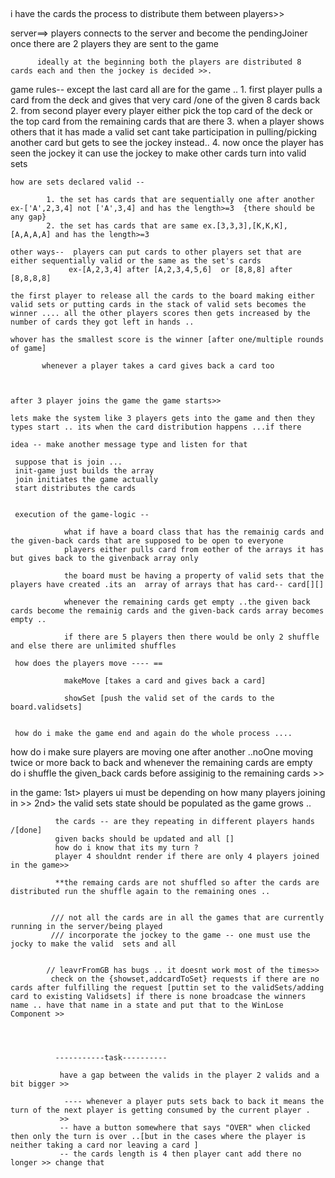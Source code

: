 ## 

i have the cards the process to distribute them between players>>

server==> players connects to the server and become the pendingJoiner once there are 2 players they are sent to the game 

          ideally at the beginning both the players are distributed 8 cards each and then the jockey is decided >>.
          
          

game rules-- except the last card all are for the game ..
             1. first player pulls a card from the deck and gives  that very card /one of the given 8 cards back 
             2. from second player every player either pick the top card of the deck or the top card from the remaining cards that are there 
             3. when a player shows  others that it has made a valid set cant take participation in pulling/picking another card but gets 
                to see the jockey instead..
             4. now once the player has seen the jockey it can use the jockey to make other cards turn into valid sets 

    
    how are sets declared valid --

            1. the set has cards that are sequentially one after another ex-['A',2,3,4] not ['A',3,4] and has the length>=3  {there should be any gap} 
            2. the set has cards that are same ex.[3,3,3],[K,K,K],[A,A,A,A] and has the length>=3

    other ways--  players can put cards to other players set that are either sequentially valid or the same as the set's cards 
                 ex-[A,2,3,4] after [A,2,3,4,5,6]  or [8,8,8] after [8,8,8,8]

    the first player to release all the cards to the board making either valid sets or putting cards in the stack of valid sets becomes the 
    winner .... all the other players scores then gets increased by the number of cards they got left in hands ..

    whover has the smallest score is the winner [after one/multiple rounds of game] 
           
           whenever a player takes a card gives back a card too 
    
    
    
    after 3 player joins the game the game starts>>

    lets make the system like 3 players gets into the game and then they types start .. its when the card distribution happens ...if there

    idea -- make another message type and listen for that 

     suppose that is join ...
     init-game just builds the array 
     join initiates the game actually 
     start distributes the cards 


     execution of the game-logic --

                what if have a board class that has the remainig cards and the given-back cards that are supposed to be open to everyone 
                players either pulls card from eother of the arrays it has but gives back to the givenback array only 

                the board must be having a property of valid sets that the players have created .its an  array of arrays that has card-- card[][]

                whenever the remaining cards get empty ..the given back cards become the remainig cards and the given-back cards array becomes empty ..

                if there are 5 players then there would be only 2 shuffle and else there are unlimited shuffles 

     how does the players move ---- == 

                makeMove [takes a card and gives back a card]

                showSet [push the valid set of the cards to the board.validsets]


     how do i make the game end and again do the whole process ....

how do i make sure players are moving one after another ..noOne moving twice or more back to back 
and whenever the remaining cards are empty do i shuffle the given_back cards before assiginig to the remaining cards >>



 
 in the game: 
              1st>  players ui must be depending on how many players joining in >>
              2nd>  the valid sets state should be populated as the game grows .. 


              the cards -- are they repeating in different players hands /[done]
              given backs should be updated and all []
              how do i know that its my turn ?
              player 4 shouldnt render if there are only 4 players joined in the game>>

              **the remaing cards are not shuffled so after the cards are distributed run the shuffle again to the remaining ones ..
            
             
             /// not all the cards are in all the games that are currently running in the server/being played
             /// incorporate the jockey to the game -- one must use the jocky to make the valid  sets and all 


            // leavrFromGB has bugs .. it doesnt work most of the times>>
             check on the {showset,addcardToSet} requests if there are no cards after fulfilling the request [puttin set to the validSets/adding card to existing Validsets] if there is none broadcase the winners name .. have that name in a state and put that to the WinLose Component >>


              
              
              -----------task----------
              
               have a gap between the valids in the player 2 valids and a bit bigger >>

                ---- whenever a player puts sets back to back it means the turn of the next player is getting consumed by the current player . 
               >>
               -- have a button somewhere that says "OVER" when clicked then only the turn is over ..[but in the cases where the player is neither taking a card nor leaving a card ]
               -- the cards length is 4 then player cant add there no longer >> change that 


